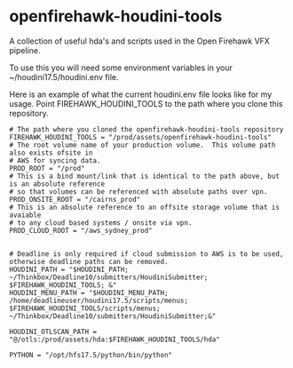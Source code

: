 # openfirehawk-houdini-tools

A collection of useful hda's and scripts used in the Open Firehawk VFX pipeline.

To use this you will need some environment variables in your ~/houdini17.5/houdini.env file.

Here is an example of what the current houdini.env file looks like for my usage.
Point FIREHAWK_HOUDINI_TOOLS to the path where you clone this repository.
```
# The path where you cloned the openfirehawk-houdini-tools repository
FIREHAWK_HOUDINI_TOOLS = "/prod/assets/openfirehawk-houdini-tools"
# The root volume name of your production volume.  This volume path also exists ofsite in 
# AWS for syncing data.
PROD_ROOT = "/prod"
# This is a bind mount/link that is identical to the path above, but is an absolute reference 
# so that volumes can be referenced with absolute paths over vpn.
PROD_ONSITE_ROOT = "/cairns_prod"
# This is an absolute reference to an offsite storage volume that is avaiable 
# to any cloud based systems / onsite via vpn.
PROD_CLOUD_ROOT = "/aws_sydney_prod"


# Deadline is only required if cloud submission to AWS is to be used, otherwise deadline paths can be removed.
HOUDINI_PATH = "$HOUDINI_PATH; ~/Thinkbox/Deadline10/submitters/HoudiniSubmitter; $FIREHAWK_HOUDINI_TOOLS; &"
HOUDINI_MENU_PATH = "$HOUDINI_MENU_PATH; /home/deadlineuser/houdini17.5/scripts/menus; $FIREHAWK_HOUDINI_TOOLS/scripts/menus; ~/Thinkbox/Deadline10/submitters/HoudiniSubmitter;&"

HOUDINI_OTLSCAN_PATH = "@/otls:/prod/assets/hda:$FIREHAWK_HOUDINI_TOOLS/hda"

PYTHON = "/opt/hfs17.5/python/bin/python"
```

